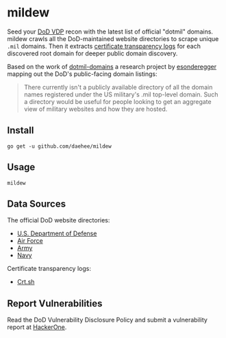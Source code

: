# mildew

Seed your [DoD VDP](https://hackerone.com/deptofdefense) recon with the latest list of official "dotmil" domains. mildew crawls all the DoD-maintained website directories to scrape unique `.mil` domains. Then it extracts [certificate transparency logs](https://www.certificate-transparency.org/what-is-ct) for each discovered root domain for deeper public domain discovery.

Based on the work of [dotmil-domains](https://github.com/esonderegger/dotmil-domains/) a research project by [esonderegger](https://twitter.com/esonderegger) mapping out the DoD's public-facing domain listings:
> There currently isn't a publicly available directory of all the domain names registered under the US military's .mil top-level domain. Such a directory would be useful for people looking to get an aggregate view of military websites and how they are hosted.

## Install
```
go get -u github.com/daehee/mildew
```

## Usage
```
mildew
```

## Data Sources
The official DoD website directories:
* [U.S. Department of Defense](https://www.defense.gov/Resources/Military-Departments/DOD-Websites/)
* [Air Force](http://www.af.mil/AFSites.aspx)
* [Army](http://www.army.mil/info/a-z/)
* [Navy](https://www.navy.mil/Resources/Navy-Directory/)

Certificate transparency logs:
* [Crt.sh](https://crt.sh)

## Report Vulnerabilities
Read the DoD Vulnerability Disclosure Policy and submit a vulnerability report at [HackerOne](https://hackerone.com/deptofdefense).
